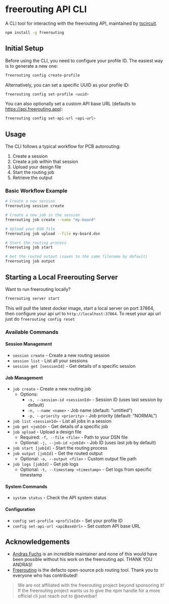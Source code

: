 # freerouting API CLI

A CLI tool for interacting with the freerouting API, maintained by [tscircuit](https://github.com/tscircuit/tscircuit).

```bash
npm install -g freerouting
```

## Initial Setup

Before using the CLI, you need to configure your profile ID. The easiest way is to generate a new one:

```bash
freerouting config create-profile
```

Alternatively, you can set a specific UUID as your profile ID:

```bash
freerouting config set-profile <uuid>
```

You can also optionally set a custom API base URL (defaults to https://api.freerouting.app):

```bash
freerouting config set-api-url <api-url>
```

## Usage

The CLI follows a typical workflow for PCB autorouting:

1. Create a session
2. Create a job within that session
3. Upload your design file
4. Start the routing job
5. Retrieve the output

### Basic Workflow Example

```bash
# Create a new session
freerouting session create

# Create a new job in the session
freerouting job create --name "my-board"

# Upload your DSN file
freerouting job upload --file my-board.dsn

# Start the routing process
freerouting job start

# Get the routed output (saves to the same filename by default)
freerouting job output
```

## Starting a Local Freerouting Server

Want to run freerouting locally?

```bash
freerouting server start
```

This will pull the latest docker image, start a local server on port 37864,
then configure your api url to `http://localhost:37864`. To reset your api url
just do `freerouting config reset`

### Available Commands

#### Session Management

- `session create` - Create a new routing session
- `session list` - List all your sessions
- `session get [sessionId]` - Get details of a specific session

#### Job Management

- `job create` - Create a new routing job
  - Options:
    - `-s, --session-id <sessionId>` - Session ID (uses last session by default)
    - `-n, --name <name>` - Job name (default: "untitled")
    - `-p, --priority <priority>` - Job priority (default: "NORMAL")
- `job list <sessionId>` - List all jobs in a session
- `job get <jobId>` - Get details of a specific job
- `job upload` - Upload a design file
  - Required: `-f, --file <file>` - Path to your DSN file
  - Optional: `-j, --job-id <jobId>` - Job ID (uses last job by default)
- `job start [jobId]` - Start the routing process
- `job output [jobId]` - Get the routed output
  - Optional: `-o, --output <file>` - Custom output file path
- `job logs [jobId]` - Get job logs
  - Optional: `-t, --timestamp <timestamp>` - Get logs from specific timestamp

#### System Commands

- `system status` - Check the API system status

#### Configuration

- `config set-profile <profileId>` - Set your profile ID
- `config set-api-url <apiBaseUrl>` - Set custom API base URL

## Acknowledgements

- [Andras Fuchs](https://github.com/andrasfuchs) is an incredible maintainer and
  none of this would have been possible without his work on the freerouting api.
  THANK YOU ANDRAS!
- [Freerouting](https://github.com/freerouting/freerouting) is the defacto
  open-source pcb routing tool. Thank you to everyone who has contributed!

> We are not affiliated with the freerouting project beyond sponsoring it! If
> the freerouting project wants us to give the npm handle for a more official
> cli just reach out to @seveibar!
